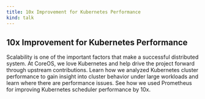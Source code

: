 ```yaml
---
title: 10x Improvement for Kubernetes Performance
kind: talk
---
```


## 10x Improvement for Kubernetes Performance

Scalability is one of the important factors that make a successful distributed
system. At CoreOS, we love Kubernetes and help drive the project forward
through upstream contributions. Learn how we analyzed Kubernetes cluster
performance to gain insight into cluster behavior under large workloads and
learn where there are performance issues. See how we used Prometheus for
improving Kubernetes scheduler performance by 10x.

